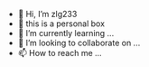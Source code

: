 - 👋 Hi, I’m zlg233
- 👀 this is a personal box
- 🌱 I’m currently learning ...
- 💞️ I’m looking to collaborate on ...
- 📫 How to reach me ...

<!---
zlg233/zlg233 is a ✨ special ✨ repository because its `README.md` (this file) appears on your GitHub profile.
You can click the Preview link to take a look at your changes.
--->
